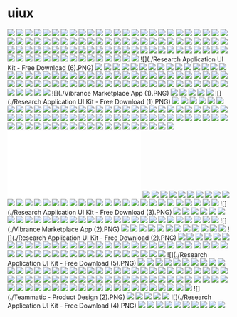# uiux

![](./HUD.UI.Design.Experiments.7ade5438313869.575d661fcdc69.png)
![](./HUDUI_Concepts_(1).png)
![](./MetaMusique.d96df982128589.5d13e003c2a56.jpg)
![](./Canavara.Logistics.Corporate.website.Guide.to.Data.Visualization.-.Comparison.Part.1.bc911a63885255.5ac191f6a6bdc.png)
![](./Shoeciety.Sneakers.App.Concept.09414666712039.5b1fb70be460e.jpg)
![](./Loudhead.fb05f769251681.5b7ab57a5dc42.jpg)
![](./HUDUI_Concepts_(1).jpg)
![](./Passably.App.e8d8b761755077.5a7f351b1e012.png)
![](./Teamcasting.team.composition.made.easy.12adeb81177681.5cf7de4f1c8f6.png)
![](./Icons_of_Amsterdam_(6).jpg)
![](./Passably.App.76fb9661755077.5a7bc8f513732.gif)
![](./Passably.App.-.UX_UI.Design.97d0ec61755077.5a7e0fab2ec49.gif)
![](./Coffee.Bean.Tea.Leaf.Social.Hour.App.cf82d481680751.5d07f127e025c.jpg)
![](./RoboAdvisor.Dashboard77183362531863.5a95420cc2afa.png)
![](./Visualizing_mobility_in_Washington_D.C._(3).jpg)
![](./TIP.Milano.Branding.Website.471ef473153387.5c00117701a9f.jpg)
![](./Visualizing_mobility_in_Washington_D.C._(12).jpg)
![](./Kobi.Mori.psddribble_1x.png)
![](./Anagrama_Studio_(10).png)
![](./Hotspot.Shield.Illustrations.and.Icons.63d02067967937.5b4d0d0b771cd.png)
![](./GrandTaxi_Multi-Functional_Dashboard_(3).jpg)
![](./SpatialOS_Brand_Illustrations_(14).jpg)
![](./SpatialOS_Brand_Illustrations_(2).jpg)
![](./Souk(at)Sat.15.57958e74181689.5c253c3cf251b.jpg)
![](./RoboAdvisor.Dashboard926d0162531863.5a95420cc2fa7.png)
![](./Vibrance_Marketplace_App_(2).gif)
![](./The_Wiley_Neighborhood_Then_and_Now_(1).jpg)
![](./Chatbot.Dashboard.Design.Free.PSD.1f272757214283.59cceb1332e64.jpg)
![](./Dashboards_Showcase_2019_(8).png)
![](./Activa_Next_Gen_Banking_Platform.jpg)
![](./Hive_Analytics_App_(2).jpg)
![](./Canavara.Logistics.Corporate.website.UX_UI.DesignGuide.to.Data.Visualization.-.Comparison.Part.1.79ff2663885255.5ac191f6a971b.png)
![](./Luxury.travel.mobile.app.interface.26b2ea66087733.5b0af38a32054.gif)
![](./Saiba_(1).png)
![](./New_Relic_—_UI_Iconography_(1).png)
![](./Visualizing_mobility_in_Washington_D.C._(4)(1).jpg)
![](./72cd3e59841221.5a3140f9e4db4.gif)
![](./Integranet.Website.Illustrations.Iconography.bbf89367899875.5b4a18d634997.jpg)
![](./IMG_2238.JPG)
![](./HUD.PACK.90s.9aa10860860209.5a5c079f937a8.png)
![](./Loudhead.c78b2d69251681.5b7ab57a5ff8a.jpg)
![](./Loudhead.40d90069251681.5b7ab57a60623.jpg)
![](./Passably.App.959bfd61755077.5a7e1592ab8d3.png)
![](./Guide.to.Data.Visualization.-.Comparison.Part.1.e8b3b360621729.5a53eb3586090.png)
![](./Söderhavet_Sweden_(2).jpg)
![](./Futuristic.User_(4).png)
![](./Pivot.Mobile.&.Web.App.79f76961168977.5a660de8c8980.png)
![](./Hoard.a7f2db75829931.5c5840791dfa5.png)
![](./STAMPD.2018-04-24_09_20_10.gif)
![](./Shoeciety.Sneakers.App.Concept.25b18566712039.5b1fb70be4afb.jpg)
![](./Scutum.ICO.Landing.Page.e82ddb67466447.5b3b0d8411f93.png)
![](./IMG_2239.JPG)
![](./Datta.-.Dashboard.UI.Kit.a2402c54657585.5964a6ba4ea8a.jpg)
![](./Anton.Skvortsov.7dd9b968621221.5b631fd1b148f.png)
![](./calendar-balance-alexsol.png)
![](./material-design-data-visualization.gif)
![](./Luxury.travel.mobile.app.interface.58c12d66087733.5b0aeb90cc401-1_(1).gif)
![](./Hoard.70d96075829931.5c59408bca8cb.png)
![](./120495-b4d24b05da6a01c8.png)
![](./Coffee.Bean.Tea.Leaf.Social.Hour.App.0cdb3881680751.5d085a32ec4d8.jpg)
![](./Show.&.Go.Poster.Collection.2018.Month.5.72565265085165.5ae861896ac33.jpg)
![](./Visualizing_mobility_in_Washington_D.C._(5)(1).jpg)
![](./TIP.Milano.Branding.Website.f4a13173153387.5c013b917d6d5.jpg)
![](./Canavara.Logistics.Corporate.website.Guide.to.Data.Visualization.-.Comparison.Part.1.24e07463885255.5ac191f6aa6e7.png)
![](./Shoeciety.Sneakers.App.Concept.ef71d866712039.5b1fb70be50a7.jpg)
![](./Souk(at)Sat.15.3546aa74181689.5c253c3cf2243.jpg)
![](./Design.mobile.app.ogano.118ced59795591.5a301fb51260a.png)
![](./Loudhead.d9ad2f69251681.5b7ab579e9494.jpg)
![](./Collection.of.all.SaaS,.and.Enterprise.design.2018.16c69d60437071.5a4d156447324.png)
![](./Hoard.f5cb5775829931.5c5840791d486.png)
![](./Hoard.7bd7bf75829931.5c5848744156d.png)
![](./TIP.Milano.Branding.Website.1e84d873153387.5c0650c72dbf9.png)
![](./WINGS_blockchain_crowdfunding_platform.png)
![](./Söderhavet_Sweden_(3).jpg)
![](./Cellebrite_Visual_design_system_evolution_(1).png)
![](./Fliminc.-.Free.Admin.Dashboard.UI.PSD,Mockup.b3728562063039.5a837c8d8f2fa.png)
![](./Genesis.Markets.ea079366665089.5b1f1300f3846.png)
![](./120495-7fe0e6a6861a4871.jpg)
![](./Nosbyn.Website.20d6be55736279.5992d17e81615.jpg)
![](./HUD.UI.Design.Experiments.95bf9b38313869.575d661fce138.jpg)
![](./RoboAdvisor.Dashboard62f98662531863.5a95420cc38b1.png)
![](./Passably.App.-.UX_UI.Design.959bfd61755077.5a7e1592ab8d3.png)
![](./ClassBox.-.Dashboard.and.App.426adb63999553.5ac50346d5cfb.png)
![](./health_icons_1x.png)
![](./MetaMusique.078dee82128589.5d13e003c36c5.jpg)
![](./Hoard.89fd6375829931.5c5840791c916.png)
![](./Coffee.Bean.Tea.Leaf.Social.Hour.App.8256f981680751.5d0b0e557c425.jpg)
![](./Hive_Analytics_App_(3).jpg)
![](./Vibrance_Marketplace_App_(3).gif)
![](./Pivot.Mobile.&.Web.App.27550c61168977.5a660de8c7515.png)
![](./Research Application UI Kit - Free Download (6).PNG)
![](./Dashboards_Showcase_2019_(9).png)
![](./Collection.of.all.SaaS,.and.Enterprise.design.2018.9e473b60437071.5a4d272c91c8d.png)
![](./Loudhead.57517869251681.5b7ab57a60d0f.jpg)
![](./Guide.to.Data.Visualization.-.Comparison.Part.1.d4695f60621729.5a53eb3585cc2.png)
![](./Muffatwerk_Munich.a7a10b41499925.57a8d25686d90.jpg)
![](./Teamcasting.team.composition.made.easy.cb48e981177681.5cf7de4f1e074.png)
![](./SpatialOS_Brand_Illustrations_(3).jpg)
![](./SpatialOS_Brand_Illustrations_(15).jpg)
![](./RoboAdvisor.Dashboard1d4e3062531863.5a961bb39e3f0.png)
![](./Visualizing_mobility_in_Washington_D.C._(13).jpg)
![](./Genesis.Markets.83dfc266665089.5b1f1300f01d9.png)
![](./web-analytics-dashboard-khester(1).jpg)
![](./GrandTaxi_Multi-Functional_Dashboard_(2).jpg)
![](./Datta.-.Dashboard.UI.Kit.eb8a1e54657585.5964a6ba4b049.jpg)
![](./Datta.-.Dashboard.UI.Kit.cc0ed454657585.5964a6ba4ab73.jpg)
![](./Scutum.ICO.Landing.Page.7dcfb667466447.5b3b0d8412468.png)
![](./Genesis.Markets.74f92166665089.5b1f160de9089.png)
![](./Visualizing_mobility_in_Washington_D.C._(2).jpg)
![](./Passably.App.-.UX_UI.Design.e8d8b761755077.5a7f351b1e012.png)
![](./Datta.-.Dashboard.UI.Kit.5ab66854657585.5964a6ba4c36d.jpg)
![](./pricing.png)
![](./Dashboards_Showcase_2019_(1).gif)
![](./Icons_of_Amsterdam_(7).jpg)
![](./Trello.redesign.cc741464629049.5ad86b544f1bf.png)
![](./Datta.-.Dashboard.UI.Kit.0d2ef754657585.5964a6ba4e592.jpg)
![](./Passably.App.-.UX_UI.Design.76fb9661755077.5a7bc8f513732.gif)
![](./Pivot.Mobile.&.Web.App.012acf61168977.5a660de8c81e8.png)
![](./Scutum.ICO.Landing.Page.76d64367466447.5b3b0d8414898.png)
![](./Passably.App.97d0ec61755077.5a7e0fab2ec49.gif)
![](./Brake.UI.Kit.ea649056545317.59b2a761529f1-1.jpg)
![](./Collection.of.all.SaaS,.and.Enterprise.design.2018.a20bff60437071.5a4d22eb1f05f.png)
![](./Landing.Page.for.cloud.mining.jpg)
![](./MetaMusique.d3579082128589.5d13e003c4995.jpg)
![](./Datta.-.Dashboard.UI.Kit.7981a454657585.5964a6ba4cfad-1.jpg)
![](./Nelson_Noa.png)
![](./Datta.-.Dashboard.UI.Kit.8f35d154657585.5964d21532477-1.jpg)
![](./Cellebrite_Visual_design_system_evolution_(6).png)
![](./band_info__800_.png)
![](./Guide.to.Data.Visualization.-.Comparison.Part.1.299af960621729.5a579bdcde900.png)
![](./GrandTaxi_Multi-Functional_Dashboard_(1).gif)
![](./Anagrama_Studio_(9).png)
![](./Futuristic.User_(2).png)
![](./Shoeciety.Sneakers.App.Concept.995b6f66712039.5b1faeb3cdf96.jpg)
![](./Visualizing_mobility_in_Washington_D.C._(9).jpg)
![](./Visualizing_mobility_in_Washington_D.C._(18).jpg)
![](./MetaMusique.c82bdd82128589.5d13e003c476a.jpg)
![](./Anagrama_Studio_(1).gif)
![](./Dashboards_Showcase_2019_(10).png)
![](./Fliminc.-.Free.Admin.Dashboard.UI.PSD,Mockup.59a10562063039.5a837c8d900c5.png)
![](./expenses.gif)
![](./Shoeciety.Sneakers.App.Concept.6cc65066712039.5b1faeb3cf10f.jpg)
![](./Genesis.Markets.c5fc6666665089.5b1f160de8b4f-1.png)
![](./SpatialOS_Brand_Illustrations_(8).jpg)
![](./dashboard-kit-nicoletta-bruno.jpg)
![](./analytics-dashboard-siara.jpg)
![](./Trello.redesign.6f889a64629049.5ad86b544f8b9.png)
![](./Mileage.Tracker.-.Website.&.Application.Design.afe68652638073.591baa93c469f.jpg)
![](./Souk(at)Sat.15.f70bd574181689.5c253c3cf109f.jpg)
![](./Me@_-_Happiness_and_Wellbeing_App_(2).png)
![](./Collection.of.all.SaaS,.and.Enterprise.design.2018.ddd5d560437071.5a4d1c7c813f3.png)
![](./ClassBox.-.Dashboard.and.App.dfe25463999553.5ac50346d6c18.png)
![](./TIP.Milano.Branding.Website.b54cec73153387.5c0105819e90f.jpg)
![](./HUDUI_Concepts_(7).jpg)
![](./Mileage.Tracker.-.Website.&.Application.Design.47249552638073.591baa93c40ba.jpg)
![](./Guide.to.Data.Visualization.-.Comparison.Part.1.f158dc60621729.5a53eb3584f4b.png)
![](./Pivot.Mobile.&.Web.App.ecc9ec61168977.5a660de8c61c6.png)
![](./Roman.Lel.Web.&.app.ui.collection.part.1da60ca36238281.59b2b269d8891.png)
![](./Scutum.ICO.Landing.Page.9a667567466447.5b3b0d8414e7b.png)
![](./Scutum.ICO.Landing.Page.3d453167466447.5b3b0d8412fdd.png)
![](./Visualizing_mobility_in_Washington_D.C._(5).jpg)
![](./Vibrance Marketplace App (1).PNG)
![](./Roman.Lel.Web.&.app.ui.collection.part.197925e36238281.59b2e1f6b15c7.png)
![](./Anton.Skvortsov.a5381968621221.5b631fd1b2fd4.gif)
![](./Visualizing_mobility_in_Washington_D.C._(14).jpg)
![](./SpatialOS_Brand_Illustrations_(12).jpg)
![](./SpatialOS_Brand_Illustrations_(4).jpg)
![](./Research Application UI Kit - Free Download (1).PNG)
![](./Passably.App.0ba1f261755077.5a791c659dad7.png)
![](./The_Wiley_Neighborhood_Then_and_Now_(7).jpg)
![](./Canavara.Logistics.Corporate.website.UX_UI.DesignGuide.to.Data.Visualization.-.Comparison.Part.1.24e07463885255.5ac191f6aa6e7.png)
![](./Show.&.Go.Poster.Collection.2018.Month.5.5a4a0665085165.5ae9d1afe48c9.jpg)
![](./Passably.App.-.UX_UI.Design.369f9561755077.5a806bdbc661a.png)
![](./Hive_Analytics_App_(4).jpg)
![](./PROFILE.PAGE.81e9a566521725.5b18b7b8b1001.png)
![](./New_Relic_—_UI_Iconography_(7).png)
![](./New_Relic_—_UI_Iconography_(6).png)
![](./Engine.Dashboard.-.Personal.Account.Redesign.Concept.081f9148666853.597d7475678d1.png)
![](./Genesis.Markets.95b6b666665089.5b1f1300f083f.png)
![](./UX_analysis_-_automobile_classifieds_mobile_app_(2018).png)
![](./Muffatwerk_Munich.820e0741499925.57bc2954cbf50.jpg)
![](./Passably.App.-.UX_UI.Design.0ba1f261755077.5a791c659dad7.png)
![](./c9321c22981559.574305b6a2569.gif)
![](./The_Wiley_Neighborhood_Then_and_Now_(6).jpg)
![](./Muffatwerk_Munich.3b036b41499925.57a8d2568354e.jpg)
![](./AR_Virtual_Fitness_Coach_App__(1).jpg)
![](./SpatialOS_Brand_Illustrations_(5).jpg)
![](./analytics-chart-racine.jpg)
![](./SpatialOS_Brand_Illustrations_(13).jpg)
![](./HUD.UI.Design.Experiments.a9874538313869.575d661fccd6f.jpg)
![](./Passably.App.369f9561755077.5a806bdbc661a.png)
![](./Visualizing_mobility_in_Washington_D.C._(15).jpg)
![](./Anagrama_Studio_(4).png)
![](./Fliminc.-.Free.Admin.Dashboard.UI.PSD,Mockup.058b7162063039.5a837c8d8d974.png)
![](./TIP.Milano.Branding.Website.43884e73153387.5c0650c72e3b0.jpg)
![](./Visualizing_mobility_in_Washington_D.C._(4).jpg)
![](./Souk(at)Sat.15.b806db74181689.5c253c3cf40b0.jpg)
![](./Icons_of_Amsterdam_(1).jpg)
![](./HUDUI_Concepts_(6).jpg)
![](./Hoard.0255bb75829931.5c5840791d74c.png)
![](./MetaMusique.2991e282128589.5d13e003c2c83.jpg)
![](./Teamcasting.team.composition.made.easy.ac289781177681.5cf7de4f1d563.png)
![](./Scutum.ICO.Landing.Page.c8ed9f67466447.5b3b0d84113db.png)
![](./Muffatwerk_Munich.50cb4741499925.57a8d256868d7.jpg)
![](./PROFILE.PAGE.3b465a66521725.5b18b7b8b1ab3.png)
![](./Travel_iconography_(1).png)
![](./Canavara.Logistics.Corporate.website.Guide.to.Data.Visualization.-.Comparison.Part.1.79ff2663885255.5ac191f6a971b.png)
![](./Roman.Lel.Web.collection.vol.1.93cf2c64462067.5ad472ee1427e.png)
![](./Fliminc.-.Free.Admin.Dashboard.UI.PSD,Mockup.40a66962063039.5a837c8d8ed78.png)
![](./SpatialOS_Brand_Illustrations_(9).jpg)
![](./Dashboards_Showcase_2019_(11).png)
![](./Visualizing_mobility_in_Washington_D.C._(6)(1).jpg)
![](./Roman.Lel.Web.collection.vol.1.09d87664462067.5ad472ee132cb.png)
![](./Loudhead.e0358869251681.5b7ab5797afd8.jpg)
![](./Hoard.cbb8b875829931.5c58470939cc3.png)
![](./Visualizing_mobility_in_Washington_D.C._(19).jpg)
![](./RoboAdvisor.Dashboardc3ecbd62531863.5a961a1f8625b.png)
![](./Datta.-.Dashboard.UI.Kit.3fb4a054657585.5964a6ba4c60f.jpg)
![](./Guide.to.Data.Visualization.-.Comparison.Part.1.e62c6660621729.5a53eb3585960.png)
![](./Hoard.7e269375829931.5c59408bca4b1.png)
![](./Futuristic.User_(3).png)
![](./Visualizing_mobility_in_Washington_D.C._(8).jpg)
![](./Anagrama_Studio_(8).png)
![](./digital.startups.a4e62782747929.5d26e94363363.jpg)
![](./Vibrance_Marketplace_App_(1).jpg)
![](./SELF.PORTFOLIO.WEBSITE.9b7ca854901883.596e70372b9c4.jpg)
![](./Hyperloop.Interface.Around.the.World.in.a.Minute.5842be69868059.5b92773cbbf53.gif)
![](./Design.mobile.app.ogano.1bdbad59795591.5a301fb512225.png)
![](./Cellebrite_Visual_design_system_evolution_(7).png)
![](./HUD.UI.Design.Experiments.09fff738313869.575d661fce99e.png)
![](./Roman.Lel.Blurbing.platform1cd45d64625065.5ad84f685d3c0.png)
![](./Scutum.ICO.Landing.Page.65056a67466447.5b3b0d8412ae2.png)
![](./Genesis.Markets.2fc48c66665089.5b1f160de8137.png)
![](./web-analytics-dashboard-khester.jpg)
![](./Scutum.ICO.Landing.Page.88c0f467466447.5b3b0d8415326.png)
![](./Canavara.Logistics.Corporate.website.UX_UI.DesignGuide.to.Data.Visualization.-.Comparison.Part.1.bc911a63885255.5ac191f6a6bdc.png)
![](./120495-85d91a2dc1f30d8a.png)
![](./Teamcasting.team.composition.made.easy.da2f4581177681.5cf81ee8d7c34.png)
![](./UX_analysis_-_automobile_classifieds_mobile_app_(2017).png)
![](./Canavara.Logistics.Corporate.website.Guide.to.Data.Visualization.-.Comparison.Part.1.e9207663885255.5ac191f6a7a5a.png)
![](./Travel_iconography_(2).png)
![](./ClassBox.-.Dashboard.and.App.5833ed63999553.5ac3f3b69a4a7.png)
![](./Passably.App.f8b4b561755077.5a7901634f583.gif)
![](./README.md)
![](./Luxury.travel.mobile.app.interface.517f6e66087733.5b0ae2da4a450.gif)
![](./Hotspot.Shield.Illustrations.and.Icons.b335da67967937.5b4d0a0931caa.png)
![](./Muffatwerk_Munich.d867a841499925.57a8d25684bb2.jpg)
![](./Canavara.Logistics.Corporate.website.Guide.to.Data.Visualization.-.Comparison.Part.1.96dd7863885255.5ac191f6a7eb1.png)
![](./Hyperloop.Interface.Around.the.World.in.a.Minute.30dfec69868059.5b92773cbb929.gif)
![](./The_Wiley_Neighborhood_Then_and_Now_(9).jpg)
![](./Dashboards_Showcase_2019_(12).png)
![](./Datta.-.Dashboard.UI.Kit.2c5ac054657585.5964a6ba4d5fd.jpg)
![](./Show.&.Go.Poster.Collection.2018.Month.5.08483765085165.5aeb28e359bfe.jpg)
![](./Scutum.ICO.Landing.Page.78549867466447.5b3b0d84144a8.png)
![](./Chipotle_Food_Innovators_(3).jpg)
![](./Engine.Dashboard.-.Personal.Account.Redesign.Concept.a0277b48666853.597d747568203.png)
![](./Integranet.Website.Illustrations.Iconography.ff4d2267899875.5b4a18d635e40.jpg)
![](./TIP.Milano.Branding.Website.e2b5d773153387.5c013b917cc9a.jpg)
![](./Collection.of.all.SaaS,.and.Enterprise.design.2018.546f4460437071.5a4d272c94360.png)
![](./Cellebrite_Visual_design_system_evolution_(4).png)
![](./livingroom-100_1x.jpg)
![](./Pivot.Mobile.&.Web.App.4c500761168977.5a660de8c8485.png)
![](./Souk(at)Sat.15.34c10574181689.5c253c3cf27e7.jpg)
![](./Collection.of.all.SaaS,.and.Enterprise.design.2018.bae91460437071.5a4d1c7c80f2f.png)
![](./PROFILE.PAGE.3b465a66521725.5b18b7b8b1ab3_(Edited).png)
![](./HUDUI_Concepts_(9).jpg)
![](./Fliminc.-.Free.Admin.Dashboard.UI.PSD,Mockup.25e22562063039.5a837c8d8fb4c.png)
![](./Muffatwerk_Munich.b670dc41499925.57a8d25682f0e.jpg)
![](./Coffee.Bean.Tea.Leaf.Social.Hour.App.a01fd881680751.5d09a369490c0.jpg)
![](./New_Relic_—_UI_Iconography_(5).png)
![](./Mileage.Tracker.-.Website.&.Application.Design.9e438052638073.5945007f119d4.gif)
![](./Souk(at)Sat.15.76804674181689.5c253c3cf370d.jpg)
![](./Hotspot.Shield.Illustrations.and.Icons.7e76ee67967937.5b4d168e0aa67.png)
![](./Datta.-.Dashboard.UI.Kit.bfef0454657585.5964a6ba4c016.jpg)
![](./Rosneft_(4).jpg)
![](./Muffatwerk_Munich.c13c1c41499925.57a8d25686458.jpg)
![](./Loudhead.d6bb7b69251681.5b7abdca96bc0.jpg)
![](./AR_Virtual_Fitness_Coach_App__(2).jpg)
![](./Research Application UI Kit - Free Download (3).PNG)
![](./The_Wiley_Neighborhood_Then_and_Now_(5).jpg)
![](./SpatialOS_Brand_Illustrations_(6).jpg)
![](./SpatialOS_Brand_Illustrations_(10).jpg)
![](./Visualizing_mobility_in_Washington_D.C._(16).jpg)
![](./Anton.Skvortsov.a0996b68621221.5b631fd1b0ecd.png)
![](./Roman.Lel.Blurbing.platform6faf3664625065.5ad84f685ccfa.png)
![](./Hoard.d02d2a75829931.5c5840791db4f.png)
![](./Anagrama_Studio_(7).png)
![](./TIP.Milano.Branding.Website.30e08973153387.5c0650c72d22c.png)
![](./Visualizing_mobility_in_Washington_D.C._(7).jpg)
![](./Scutum.ICO.Landing.Page.617d6367466447.5b3b0d8413bb5.png)
![](./Shoeciety.Sneakers.App.Concept.ff398a66712039.5b1faeb3cf648.jpg)
![](./in-da-bank-large-v3-blur-2.gif)
![](./Passably.App.-.UX_UI.Design.9bc26561755077.5a7d05d9e2541.gif)
![](./Icons_of_Amsterdam_(2).jpg)
![](./Cellebrite_Visual_design_system_evolution_(8).png)
![](./Luxury.travel.mobile.app.interface.58c12d66087733.5b0aeb90cc401-1.gif)
![](./Datta.-.Dashboard.UI.Kit.6bc5ac54657585.5964a6ba4dffa.jpg)
![](./financial-services-ui-gitaadi.jpg)
![](./HUDUI_Concepts_(5).jpg)
![](./charts-material-design.png)
![](./Passably.App.9bc26561755077.5a7d05d9e2541.gif)
![](./Canavara.Logistics.Corporate.website.Guide.to.Data.Visualization.-.Comparison.Part.1.a9babc63885255.5ac191f6a81a7.png)
![](./HUDUI_Concepts_(4).jpg)
![](./STAMPD.59dbbd57453089.59d640cccb5df.gif)
![](./Show.&.Go.Poster.Collection.2018.Month.5.e7dcaa65085165.5aeb837a29944.jpg)
![](./ClassBox.-.Dashboard.and.App.f9175863999553.5ac50346d58a5.png)
![](./Icons_of_Amsterdam_(3).jpg)
![](./Roman.Lel.Web.&.app.ui.collection.part.1f81a8836238281.59b2dee56d5b1.png)
![](./Visualizing_mobility_in_Washington_D.C._(6).jpg)
![](./Vibrance Marketplace App (2).PNG)
![](./chart-ui-kit-xerlee.jpg)
![](./TIP.Milano.Branding.Website.65423273153387.5c123c2c81342.png)
![](./PROFILE.PAGE.39831966521725.5b18b7b8b16c3.png)
![](./Anagrama_Studio_(6).png)
![](./Muffatwerk_Munich.57ac3c41499925.57a8d7f7efe2f.jpg)
![](./Visualizing_mobility_in_Washington_D.C._(17).jpg)
![](./Roman.Lel.Blurbing.platform35153d64625065.5ad84f685d782.png)
![](./Coffee.Bean.Tea.Leaf.Social.Hour.App.89ad6981680751.5d07ece78c808.jpg)
![](./SpatialOS_Brand_Illustrations_(11).jpg)
![](./SpatialOS_Brand_Illustrations_(7).jpg)
![](./AR_Virtual_Fitness_Coach_App__(3).jpg)
![](./Megafon.ru.-.Visual.Identity.Сonceptual.view.of.things.9d9c5357750805.5a35ea9040598.jpg)
![](./Research Application UI Kit - Free Download (2).PNG)
![](./Shoeciety.Sneakers.App.Concept.27793c66712039.5b1faeb3cdb23.jpg)
![](./The_Wiley_Neighborhood_Then_and_Now_(4).jpg)
![](./Scutum.ICO.Landing.Page.a13bdb67466447.5b3b0d8414043.png)
![](./Rosneft_(5).jpg)
![](./princess_1x.png)
![](./digital.startups.12909382747929.5d26e94362fa7.jpg)
![](./home_items_1x.jpg)
![](./New_Relic_—_UI_Iconography_(4).png)
![](./Canavara.Logistics.Corporate.website.UX_UI.DesignGuide.to.Data.Visualization.-.Comparison.Part.1.e4e53263885255.5ac191f6a75f6.png)
![](./Pivot.Mobile.&.Web.App.502b1a61168977.5a660de8c6b29.png)
![](./energy_mix.gif)
![](./Hyperloop.Interface.Around.the.World.in.a.Minute.9e281469868059.5b901593e0d2b.png)
![](./Hyperloop.Interface.Around.the.World.in.a.Minute.dd0bbe69868059.5b926396f0512.png)
![](./HUDUI_Concepts_(8).jpg)
![](./HUD.PACK.90s.ad166c60860209.5a5c079f94228.png)
![](./GrandTaxi_Multi-Functional_Dashboard_(2).gif)
![](./Cellebrite_Visual_design_system_evolution_(5).png)
![](./Chipotle_Food_Innovators_(2).jpg)
![](./Hoard.09c23675829931.5c58470939a25.png)
![](./Coffee.Bean.Tea.Leaf.Social.Hour.App.3d965a81680751.5d0b094f2b5f7.jpg)
![](./Anton.Skvortsov.d5428368621221.5b631fd1b04e4.png)
![](./Futuristic.User_(1).png)
![](./Passably.App.-.UX_UI.Design.f8b4b561755077.5a7901634f583.gif)
![](./Sprins.(landing.page.&.dashboard).ff762162054057.5a83377418efd.gif)
![](./Datta.-.Dashboard.UI.Kit.68227954657585.5964a6ba4bb41.jpg)
![](./ClassBox.-.Dashboard.and.App.91a23f63999553.5ac50346d6669.png)
![](./Anagrama_Studio_(2).gif)
![](./Mileage.Tracker.-.Website.&.Application.Design.62724352638073.591baa93c66a5.jpg)
![](./Teamcasting.team.composition.made.easy.5e596481177681.5cf81ee8d83a7.png)
![](./Dashboards_Showcase_2019_(1).png)
![](./The_Wiley_Neighborhood_Then_and_Now_(8).jpg)
![](./Dashboards_Showcase_2019_(13).png)
![](./Canavara.Logistics.Corporate.website.Guide.to.Data.Visualization.-.Comparison.Part.1.c5016263885255.5ac191f6a8f2c.png)
![](./Engine.Dashboard.-.Personal.Account.Redesign.Concept.83213148666853.597d747567e14.png)
![](./Hoard.9f191a75829931.5c5840791cfe2.png)
![](./Chatbot.Dashboard.Design.Free.PSD.3ae1e757214283.59cceb133359e.jpg)
![](./Me@_-_Happiness_and_Wellbeing_App_(1).jpg)
![](./Luxury.travel.mobile.app.interface.20c89b66087733.5b0ada15195e6.gif)
![](./Genesis.Markets.83f5bf66665089.5b1f160de8611.png)
![](./TIP.Milano.Branding.Website.00005873153387.5c1245c3bb0ce.jpg)
![](./Hoard.7b84be75829931.5c58470938d3e.png)
![](./UX_analysis_-_automobile_classifieds_mobile_app_(2016).png)
![](./New_Relic_—_UI_Iconography_(8).png)
![](./Me@_-_Happiness_and_Wellbeing_App_(1).png)
![](./New_Relic_—_UI_Iconography_(3).png)
![](./Rosneft_(2).jpg)
![](./Sprins.(landing.page.&.dashboard).f540d662054057.5a83377417fb4.png)
![](./Passably.App.-.UX_UI.Design.10e34361755077.5a7f351b1d539.png)
![](./The_Wiley_Neighborhood_Then_and_Now_(3).jpg)
![](./Research Application UI Kit - Free Download (5).PNG)
![](./Loudhead.c85f3769251681.5b7ab57a5f3ce.jpg)
![](./Collection.of.all.SaaS,.and.Enterprise.design.2018.cda0a760437071.5a4d156446e66.png)
![](./Canavara.Logistics.Corporate.website.UX_UI.DesignGuide.to.Data.Visualization.-.Comparison.Part.1.c5016263885255.5ac191f6a8f2c.png)
![](./Roman.Lel.Blurbing.platforme20eee64625065.5ad84f685c1d8.png)
![](./Nosbyn.Website.1a18f855736279.5992d17e80f7c.jpg)
![](./SpatialOS_Brand_Illustrations_(16).jpg)
![](./Anton.Skvortsov.27726068621221.5b631fd1b33e8.gif)
![](./GrandTaxi_Multi-Functional_Dashboard_(1).jpg)
![](./Visualizing_mobility_in_Washington_D.C._(10).jpg)
![](./Collection.of.all.SaaS,.and.Enterprise.design.2018.cde88460437071.5a4d22eb1d5c7.png)
![](./Muffatwerk_Munich.8e435741499925.57a8d25683b67.jpg)
![](./Genesis.Markets.9c8bcd66665089.5b1f1300f2c60-1.png)
![](./Engine.Dashboard.-.Personal.Account.Redesign.Concept.5655be48666853.597d7475673ad.png)
![](./Loudhead.4e8bdb69251681.5b7ab57a5ee06.jpg)
![](./neton_-_illustration_1x.jpg)
![](./Icons_of_Amsterdam_(4).jpg)
![](./Loudhead.cf431869251681.5b7ab579e9967.jpg)
![](./HUDUI_Concepts_(3).jpg)
![](./Roman.Lel.Web.&.app.ui.collection.part.1623eaa36238281.59b2dee56e4b8.png)
![](./Loudhead.98b12e69251681.5b85214212fe8.jpg)
![](./Canavara.Logistics.Corporate.website.Guide.to.Data.Visualization.-.Comparison.Part.1.e4e53263885255.5ac191f6a75f6.png)
![](./Visualizing_mobility_in_Washington_D.C._(9)(1).jpg)
![](./Teamcasting.team.composition.made.easy.545dc581177681.5cf7de4f1d9ce.png)
![](./Loudhead.9ecf0969251681.5b7ab57a5e24c.jpg)
![](./car-interface-concept-rcb80.jpg)
![](./Hoard.b07cca75829931.5c584709393c7.png)
![](./Hyperloop.Interface.Around.the.World.in.a.Minute.5f461469868059.5b901593e1310.png)
![](./features_page_2x.png)
![](./TIP.Milano.Branding.Website.fa053173153387.5c016f5418802.jpg)
![](./Collection.of.all.SaaS,.and.Enterprise.design.2018.56b73e60437071.5a4d1c7c7dfa3.png)
![](./Dashboards_Showcase_2019_(14).png)
![](./Passably.App.-.UX_UI.Design.77444761755077.5a7f351b1e314.png)
![](./Teamcasting.team.composition.made.easy.727db981177681.5cf81f2e25a51.png)
![](./MetaMusique.73705782128589.5d13e003c39ac.jpg)
![](./Muffatwerk_Munich.7ab57a41499925.57a8d2568514c.jpg)
![](./gold-chart-bit-finer.jpg)
![](./TIP.Milano.Branding.Website.adc0ee73153387.5c0645151a3d8.png)
![](./Kobi.Mori.icons_1x.png)
![](./Guide.to.Data.Visualization.-.Comparison.Part.1.2f6a0d60621729.5a57e6697e686.gif)
![](./MetaMusique.e44b6d82128589.5d13e003c3da2.jpg)
![](./Cellebrite_Visual_design_system_evolution_(2).png)
![](./Canavara.Logistics.Corporate.website.UX_UI.DesignGuide.to.Data.Visualization.-.Comparison.Part.1.a9babc63885255.5ac191f6a81a7.png)
![](./Kobi.Mori.icons-for-website_1x.jpg)
![](./Collection.of.all.SaaS,.and.Enterprise.design.2018.27af7960437071.5a4d1c7c7f046.png)
![](./Hotspot.Shield.Illustrations.and.Icons.73945d67967937.5b4d0a95843f4.png)
![](./Collection.of.all.SaaS,.and.Enterprise.design.2018.9d8db860437071.5a4d1c7c7eb8c.png)
![](./Guide.to.Data.Visualization.-.Comparison.Part.1.7c3bcb60621729.5a57e6697e266.png)
![](./Coffee.Bean.Tea.Leaf.Social.Hour.App.06e62e81680751.5d0b0cd0041c8.jpg)
![](./Coffee.Bean.Tea.Leaf.Social.Hour.App.28503481680751.5d0b0cd004909.jpg)
![](./Cellebrite_Visual_design_system_evolution_(3).png)
![](./Söderhavet_Sweden_(1).jpg)
![](./Souk(at)Sat.15.59f7a374181689.5c253c3cf2ea2.jpg)
![](./kitchen-100_1x.jpg)
![](./dark-dashboard-ui-tribhuvan-suthar.jpg)
![](./Collection.of.all.SaaS,.and.Enterprise.design.2018.8aa8f160437071.5a4d272c92cde.gif)
![](./RoboAdvisor.Dashboardcfb65762531863.5a961bb39ea59.png)
![](./Passably.App.77444761755077.5a7f351b1e314.png)
![](./Chatbot.Dashboard.Design.Free.PSD.ff2d8057214283.59cceb1333a67.jpg)
![](./Fliminc.-.Free.Admin.Dashboard.UI.PSD,Mockup.ea092862063039.5a837c8d8fe01.png)
![](./Integranet.Website.Illustrations.Iconography.05ebb967899875.5b4a18d635425.jpg)
![](./Roman.Lel.Web.collection.vol.1.cd61e964462067.5ad472ee138ee.png)
![](./Shoeciety.Sneakers.App.Concept.edd91966712039.5b1fb70be3bd0.jpg)
![](./ClassBox.-.Dashboard.and.App.a0024c63999553.5ac50346d61bb.png)
![](./Hoard.31562875829931.5cb74b47a3dae.png)
![](./Souk(at)Sat.15.31aada74181689.5c253c3cf3d76.jpg)
![](./TIP.Milano.Branding.Website.7caf4773153387.5c0126840f248.jpg)
![](./Brake.UI.Kit.5cb50b56545317.59b2a76152357.jpg)
![](./digital.startups.a94efd82747929.5d26e943627a7.jpg)
![](./Pivot.Mobile.&.Web.App.72c21e61168977.5a660de8c702c.png)
![](./digital.startups.620f8d82747929.5d26e94363e5d.jpg)
![](./Collection.of.all.SaaS,.and.Enterprise.design.2018.71960260437071.5a4d1e6aac89e.png)
![](./Souk(at)Sat.15.677dec74181689.5c253c3cf1879.jpg)
![](./HUD.PACK.90s.d6c55760860209.5a5c079f93c34.png)
![](./HUDUI_Concepts_(2).jpg)
![](./Fliminc.-.Free.Admin.Dashboard.UI.PSD,Mockup.6f487962063039.5a83960f64edc.png)
![](./Icons_of_Amsterdam_(5).jpg)
![](./IMG_2237.JPG)
![](./health-app.png)
![](./TIP.Milano.Branding.Website.5c071073153387.5c0650c72c982.jpg)
![](./Animated_Infographic_Microsite_on_E-Commerce_(1).gif)
![](./Visualizing_mobility_in_Washington_D.C._(11).jpg)
![](./Teammatic - Product Design (2).PNG)
![](./Scutum.ICO.Landing.Page.85128b67466447.5b3b0d84136cb.png)
![](./Passably.App.10e34361755077.5a7f351b1d539.png)
![](./SpatialOS_Brand_Illustrations_(1).jpg)
![](./Vibrance_Marketplace_App_(1).gif)
![](./The_Wiley_Neighborhood_Then_and_Now_(2).jpg)
![](./Research Application UI Kit - Free Download (4).PNG)
![](./Canavara.Logistics.Corporate.website.UX_UI.DesignGuide.to.Data.Visualization.-.Comparison.Part.1.96dd7863885255.5ac191f6a7eb1.png)
![](./On.The.Dome.fac0e067740373.5b44b5a4a1eb5.jpg)
![](./MetaMusique.c613f682128589.5d13e003c32e4.jpg)
![](./Hive_Analytics_App_(1).jpg)
![](./Pivot.Mobile.&.Web.App.80625061168977.5a660de8c6738.png)
![](./Visualizing_mobility_in_Washington_D.C._(8)(1).jpg)
![](./Canavara.Logistics.Corporate.website.UX_UI.DesignGuide.to.Data.Visualization.-.Comparison.Part.1.e9207663885255.5ac191f6a7a5a.png)
![](./Saiba_(2).png)
![](./Pivot.Mobile.&.Web.App.f7735061168977.5a660de8c7a28.png)
![](./New_Relic_—_UI_Iconography_(2).png)
